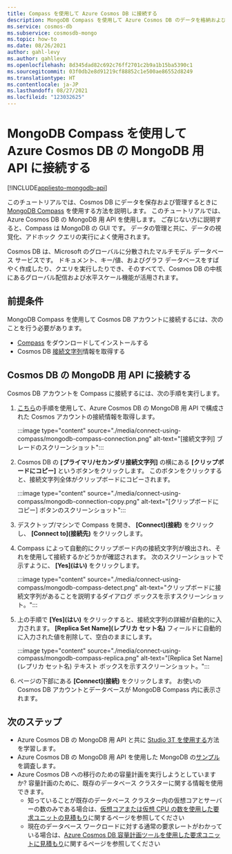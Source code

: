 ```yaml
---
title: Compass を使用して Azure Cosmos DB に接続する
description: MongoDB Compass を使用して Azure Cosmos DB のデータを格納および管理する方法について説明します。
ms.service: cosmos-db
ms.subservice: cosmosdb-mongo
ms.topic: how-to
ms.date: 08/26/2021
author: gahl-levy
ms.author: gahllevy
ms.openlocfilehash: 8d345dad82c692c76ff2701c2b9a1b15ba5390c1
ms.sourcegitcommit: 03f0db2e8d91219cf88852c1e500ae86552d8249
ms.translationtype: HT
ms.contentlocale: ja-JP
ms.lasthandoff: 08/27/2021
ms.locfileid: "123032625"
---
```

# <a name="use-mongodb-compass-to-connect-to-azure-cosmos-dbs-api-for-mongodb"></a>MongoDB Compass を使用して Azure Cosmos DB の MongoDB 用 API に接続する
[!INCLUDE[appliesto-mongodb-api](../includes/appliesto-mongodb-api.md)]

このチュートリアルでは、Cosmos DB にデータを保存および管理するときに [MongoDB Compass](https://www.mongodb.com/products/compass) を使用する方法を説明します。 このチュートリアルでは、Azure Cosmos DB の MongoDB 用 API を使用します。 ご存じない方に説明すると、Compass は MongoDB の GUI です。 データの管理と共に、データの視覚化、アドホック クエリの実行によく使用されます。

Cosmos DB は、Microsoft のグローバルに分散されたマルチモデル データベース サービスです。 ドキュメント、キー/値、およびグラフ データベースをすばやく作成したり、クエリを実行したりでき、そのすべてで、Cosmos DB の中核にあるグローバル配信および水平スケール機能が活用されます。

## <a name="pre-requisites"></a>前提条件

MongoDB Compass を使用して Cosmos DB アカウントに接続するには、次のことを行う必要があります。

* [Compass](https://www.mongodb.com/download-center/compass?jmp=hero) をダウンロードしてインストールする
* Cosmos DB [接続文字列](connect-mongodb-account.md)情報を取得する

## <a name="connect-to-cosmos-dbs-api-for-mongodb"></a>Cosmos DB の MongoDB 用 API に接続する

Cosmos DB アカウントを Compass に接続するには、次の手順を実行します。

1. [こちら](connect-mongodb-account.md)の手順を使用して、Azure Cosmos DB の MongoDB 用 API で構成された Cosmos アカウントの接続情報を取得します。

    :::image type="content" source="./media/connect-using-compass/mongodb-compass-connection.png" alt-text="[接続文字列] ブレードのスクリーンショット":::

2. Cosmos DB の **[プライマリ/セカンダリ接続文字列]** の横にある **[クリップボードにコピー]** というボタンをクリックします。 このボタンをクリックすると、接続文字列全体がクリップボードにコピーされます。

    :::image type="content" source="./media/connect-using-compass/mongodb-connection-copy.png" alt-text="[クリップボードにコピー] ボタンのスクリーンショット":::

3. デスクトップ/マシンで Compass を開き、 **[Connect]\(接続\)** をクリックし、 **[Connect to]\(接続先\)** をクリックします。

4. Compass によって自動的にクリップボード内の接続文字列が検出され、それを使用して接続するかどうかが確認されます。 次のスクリーンショットで示すように、 **[Yes]\(はい\)** をクリックします。

    :::image type="content" source="./media/connect-using-compass/mongodb-compass-detect.png" alt-text="クリップボードに接続文字列があることを説明するダイアログ ボックスを示すスクリーンショット。":::

5. 上の手順で **[Yes]\(はい\)** をクリックすると、接続文字列の詳細が自動的に入力されます。 **[Replica Set Name]\(レプリカ セット名\)** フィールドに自動的に入力された値を削除して、空白のままにします。

    :::image type="content" source="./media/connect-using-compass/mongodb-compass-replica.png" alt-text="[Replica Set Name]\(レプリカ セット名\) テキスト ボックスを示すスクリーンショット。":::

6. ページの下部にある **[Connect]\(接続\)** をクリックします。 お使いの Cosmos DB アカウントとデータベースが MongoDB Compass 内に表示されます。

## <a name="next-steps"></a>次のステップ

- Azure Cosmos DB の MongoDB 用 API と共に [Studio 3T を使用する](connect-using-mongochef.md)方法を学習します。
- Azure Cosmos DB の MongoDB 用 API を使用した MongoDB の[サンプル](nodejs-console-app.md)を調査します。
- Azure Cosmos DB への移行のための容量計画を実行しようとしていますか? 容量計画のために、既存のデータベース クラスターに関する情報を使用できます。
    - 知っていることが既存のデータベース クラスター内の仮想コアとサーバーの数のみである場合は、[仮想コアまたは仮想 CPU の数を使用した要求ユニットの見積もり](../convert-vcore-to-request-unit.md)に関するページを参照してください 
    - 現在のデータベース ワークロードに対する通常の要求レートがわかっている場合は、[Azure Cosmos DB 容量計画ツールを使用した要求ユニットに見積もり](estimate-ru-capacity-planner.md)に関するページを参照してください
